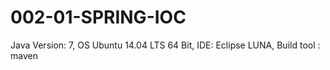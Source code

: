 # 002-01-SPRING-IOC


Java Version: 7,
OS Ubuntu 14.04 LTS 64 Bit,
IDE: Eclipse LUNA,
Build tool : maven
